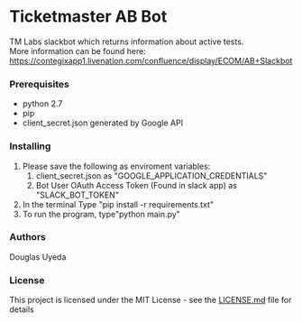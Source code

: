 # Ticketmaster AB Bot

TM Labs slackbot which returns information about active tests.  
More information can be found here: https://contegixapp1.livenation.com/confluence/display/ECOM/AB+Slackbot

### Prerequisites

- python 2.7
- pip
- client_secret.json generated by Google API

### Installing

1.  Please save the following as enviroment variables:
    1.  client_secret.json as "GOOGLE_APPLICATION_CREDENTIALS"
    2.  Bot User OAuth Access Token (Found in slack app) as "SLACK_BOT_TOKEN"
2.  In the terminal Type "pip install -r requirements.txt"
3.  To run the program, type"python main.py"

### Authors

Douglas Uyeda

### License

This project is licensed under the MIT License - see the [LICENSE.md](LICENSE.md) file for details
